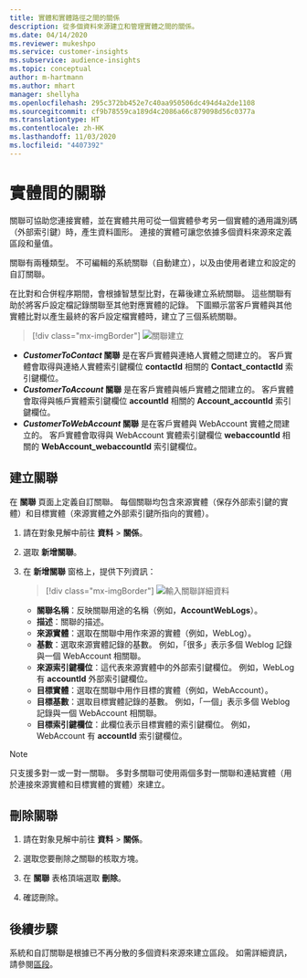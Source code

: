 ```yaml
---
title: 實體和實體路徑之間的關係
description: 從多個資料來源建立和管理實體之間的關係。
ms.date: 04/14/2020
ms.reviewer: mukeshpo
ms.service: customer-insights
ms.subservice: audience-insights
ms.topic: conceptual
author: m-hartmann
ms.author: mhart
manager: shellyha
ms.openlocfilehash: 295c372bb452e7c40aa950506dc494d4a2de1108
ms.sourcegitcommit: cf9b78559ca189d4c2086a66c879098d56c0377a
ms.translationtype: HT
ms.contentlocale: zh-HK
ms.lasthandoff: 11/03/2020
ms.locfileid: "4407392"
---
```

# <a name="relationships-between-entities"></a>實體間的關聯

關聯可協助您連接實體，並在實體共用可從一個實體參考另一個實體的通用識別碼（外部索引鍵）時，產生資料圖形。 連接的實體可讓您依據多個資料來源來定義區段和量值。

關聯有兩種類型。 不可編輯的系統關聯（自動建立），以及由使用者建立和設定的自訂關聯。

在比對和合併程序期間，會根據智慧型比對，在幕後建立系統關聯。 這些關聯有助於將客戶設定檔記錄關聯至其他對應實體的記錄。 下圖顯示當客戶實體與其他實體比對以產生最終的客戶設定檔實體時，建立了三個系統關聯。

> [!div class="mx-imgBorder"]
> ![關聯建立](media/relationships-entities-merge.png "關聯建立")

- ***CustomerToContact* 關聯** 是在客戶實體與連絡人實體之間建立的。 客戶實體會取得與連絡人實體索引鍵欄位 **contactId** 相關的 **Contact_contactId** 索引鍵欄位。
- **_CustomerToAccount_ 關聯** 是在客戶實體與帳戶實體之間建立的。 客戶實體會取得與帳戶實體索引鍵欄位 **accountId** 相關的 **Account_accountId** 索引鍵欄位。
- **_CustomerToWebAccount_ 關聯** 是在客戶實體與 WebAccount 實體之間建立的。 客戶實體會取得與 WebAccount 實體索引鍵欄位 **webaccountId** 相關的 **WebAccount_webaccountId** 索引鍵欄位。

## <a name="create-a-relationship"></a>建立關聯

在 **關聯** 頁面上定義自訂關聯。 每個關聯均包含來源實體（保存外部索引鍵的實體）和目標實體（來源實體之外部索引鍵所指向的實體）。

1. 請在對象見解中前往 **資料** > **關係**。

2. 選取 **新增關聯**。

3. 在 **新增關聯** 窗格上，提供下列資訊：

   > [!div class="mx-imgBorder"]
   > ![輸入關聯詳細資料](media/relationships-add.png "輸入關聯詳細資料")

   - **關聯名稱**：反映關聯用途的名稱（例如，**AccountWebLogs**）。
   - **描述**：關聯的描述。
   - **來源實體**：選取在關聯中用作來源的實體（例如，WebLog）。
   - **基數**：選取來源實體記錄的基數。 例如，「很多」表示多個 Weblog 記錄與一個 WebAccount 相關聯。
   - **來源索引鍵欄位**：這代表來源實體中的外部索引鍵欄位。 例如，WebLog 有 **accountId** 外部索引鍵欄位。
   - **目標實體**：選取在關聯中用作目標的實體（例如，WebAccount）。
   - **目標基數**：選取目標實體記錄的基數。 例如，「一個」表示多個 Weblog 記錄與一個 WebAccount 相關聯。
   - **目標索引鍵欄位**：此欄位表示目標實體的索引鍵欄位。 例如，WebAccount 有 **accountId** 索引鍵欄位。

> [!NOTE]
> 只支援多對一或一對一關聯。 多對多關聯可使用兩個多對一關聯和連結實體（用於連接來源實體和目標實體的實體）來建立。

## <a name="delete-a-relationship"></a>刪除關聯

1. 請在對象見解中前往 **資料** > **關係**。

2. 選取您要刪除之關聯的核取方塊。

3. 在 **關聯** 表格頂端選取 **刪除**。

4. 確認刪除。

## <a name="next-step"></a>後續步驟

系統和自訂關聯是根據已不再分散的多個資料來源來建立區段。 如需詳細資訊，請參閱[區段](segments.md)。
